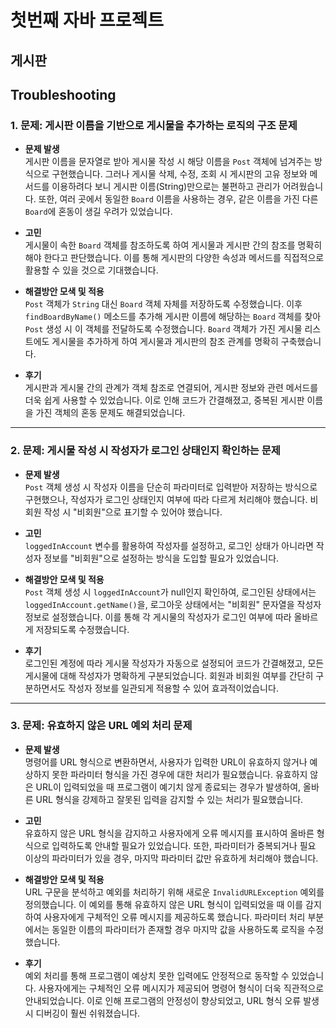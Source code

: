 # 첫번째 자바 프로젝트
## 게시판

## Troubleshooting

### 1. 문제: 게시판 이름을 기반으로 게시물을 추가하는 로직의 구조 문제
- **문제 발생**  
  게시판 이름을 문자열로 받아 게시물 작성 시 해당 이름을 `Post` 객체에 넘겨주는 방식으로 구현했습니다. 그러나 게시물 삭제, 수정, 조회 시 게시판의 고유 정보와 메서드를 이용하려다 보니 게시판 이름(String)만으로는 불편하고 관리가 어려웠습니다. 또한, 여러 곳에서 동일한 `Board` 이름을 사용하는 경우, 같은 이름을 가진 다른 `Board`에 혼동이 생길 우려가 있었습니다.

- **고민**  
  게시물이 속한 `Board` 객체를 참조하도록 하여 게시물과 게시판 간의 참조를 명확히 해야 한다고 판단했습니다. 이를 통해 게시판의 다양한 속성과 메서드를 직접적으로 활용할 수 있을 것으로 기대했습니다.

- **해결방안 모색 및 적용**  
  `Post` 객체가 `String` 대신 `Board` 객체 자체를 저장하도록 수정했습니다. 이후 `findBoardByName()` 메소드를 추가해 게시판 이름에 해당하는 `Board` 객체를 찾아 `Post` 생성 시 이 객체를 전달하도록 수정했습니다. `Board` 객체가 가진 게시물 리스트에도 게시물을 추가하게 하여 게시물과 게시판의 참조 관계를 명확히 구축했습니다.

- **후기**  
  게시판과 게시물 간의 관계가 객체 참조로 연결되어, 게시판 정보와 관련 메서드를 더욱 쉽게 사용할 수 있었습니다. 이로 인해 코드가 간결해졌고, 중복된 게시판 이름을 가진 객체의 혼동 문제도 해결되었습니다.

---

### 2. 문제: 게시물 작성 시 작성자가 로그인 상태인지 확인하는 문제
- **문제 발생**  
  `Post` 객체 생성 시 작성자 이름을 단순히 파라미터로 입력받아 저장하는 방식으로 구현했으나, 작성자가 로그인 상태인지 여부에 따라 다르게 처리해야 했습니다. 비회원 작성 시 "비회원"으로 표기할 수 있어야 했습니다.

- **고민**  
  `loggedInAccount` 변수를 활용하여 작성자를 설정하고, 로그인 상태가 아니라면 작성자 정보를 "비회원"으로 설정하는 방식을 도입할 필요가 있었습니다.

- **해결방안 모색 및 적용**  
  `Post` 객체 생성 시 `loggedInAccount`가 null인지 확인하여, 로그인된 상태에서는 `loggedInAccount.getName()`을, 로그아웃 상태에서는 "비회원" 문자열을 작성자 정보로 설정했습니다. 이를 통해 각 게시물의 작성자가 로그인 여부에 따라 올바르게 저장되도록 수정했습니다.

- **후기**  
  로그인된 계정에 따라 게시물 작성자가 자동으로 설정되어 코드가 간결해졌고, 모든 게시물에 대해 작성자가 명확하게 구분되었습니다. 회원과 비회원 여부를 간단히 구분하면서도 작성자 정보를 일관되게 적용할 수 있어 효과적이었습니다.

---

### 3. 문제: 유효하지 않은 URL 예외 처리 문제
- **문제 발생**  
  명령어를 URL 형식으로 변환하면서, 사용자가 입력한 URL이 유효하지 않거나 예상하지 못한 파라미터 형식을 가진 경우에 대한 처리가 필요했습니다. 유효하지 않은 URL이 입력되었을 때 프로그램이 예기치 않게 종료되는 경우가 발생하여, 올바른 URL 형식을 강제하고 잘못된 입력을 감지할 수 있는 처리가 필요했습니다.

- **고민**  
  유효하지 않은 URL 형식을 감지하고 사용자에게 오류 메시지를 표시하여 올바른 형식으로 입력하도록 안내할 필요가 있었습니다. 또한, 파라미터가 중복되거나 필요 이상의 파라미터가 있을 경우, 마지막 파라미터 값만 유효하게 처리해야 했습니다.

- **해결방안 모색 및 적용**  
  URL 구문을 분석하고 예외를 처리하기 위해 새로운 `InvalidURLException` 예외를 정의했습니다. 이 예외를 통해 유효하지 않은 URL 형식이 입력되었을 때 이를 감지하여 사용자에게 구체적인 오류 메시지를 제공하도록 했습니다. 파라미터 처리 부분에서는 동일한 이름의 파라미터가 존재할 경우 마지막 값을 사용하도록 로직을 수정했습니다.

- **후기**  
  예외 처리를 통해 프로그램이 예상치 못한 입력에도 안정적으로 동작할 수 있었습니다. 사용자에게는 구체적인 오류 메시지가 제공되어 명령어 형식이 더욱 직관적으로 안내되었습니다. 이로 인해 프로그램의 안정성이 향상되었고, URL 형식 오류 발생 시 디버깅이 훨씬 쉬워졌습니다.
